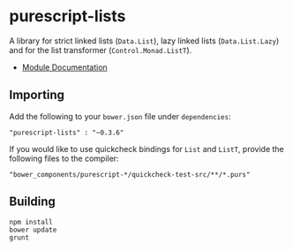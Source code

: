 # purescript-lists

A library for strict linked lists (```Data.List```), lazy linked lists (```Data.List.Lazy```) and for the list transformer (```Control.Monad.ListT```).

- [Module Documentation](docs/)

## Importing

Add the following to your ```bower.json``` file under ```dependencies```:

```
"purescript-lists" : "~0.3.6"
```

If you would like to use quickcheck bindings for ```List``` and ```ListT```, 
provide the following files to the compiler:

```
"bower_components/purescript-*/quickcheck-test-src/**/*.purs"
```

## Building

```
npm install
bower update
grunt
```
